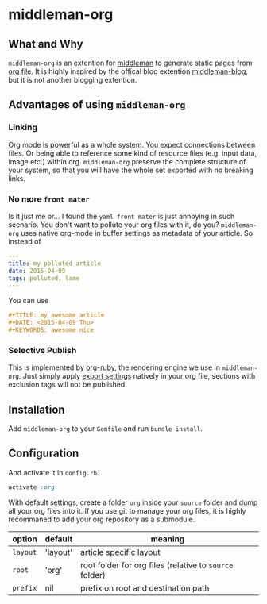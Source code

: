 # middleman-org


## What and Why

`middleman-org` is an extention for [middleman](https://middlemanapp.com) to generate static pages from [org file](http://orgmode.org).
It is highly inspired by the offical blog extention [middleman-blog](https://github.com/middleman/middleman-blog), but it is not another blogging extention.

## Advantages of using `middleman-org`

### Linking

Org mode is powerful as a whole system. You expect connections between files. Or being able to reference some kind of resource files (e.g. input data, image etc.) within org. `middleman-org` preserve the complete structure of your system, so that you will have the whole set exported with no breaking links.

### No more `front mater`

Is it just me or... I found the `yaml front mater` is just annoying in such scenario. You don't want to pollute your org files with it, do you? `middleman-org` uses native org-mode in buffer settings as metadata of your article.
So instead of

```yaml
---
title: my polluted article
date: 2015-04-09
tags: polluted, lame
---
```

You can use

```org
#+TITLE: my awesome article
#+DATE: <2015-04-09 Thu>
#+KEYWORDS: awesome nice
```

### Selective Publish

This is implemented by [org-ruby](https://github.com/bdewey/org-ruby), the rendering engine we use in `middleman-org`. Just simply apply [export settings](http://orgmode.org/manual/Export-settings.html) natively in your org file, sections with exclusion tags will not be published.

## Installation

Add `middleman-org` to your `Gemfile` and run `bundle install`.
## Configuration

And activate it in `config.rb`.

```ruby
activate :org
```

With default settings, create a folder `org` inside your `source` folder and dump all your org files into it.
If you use git to manage your org files, it is highly recommaned to add your org repository as a submodule.

option | default | meaning
---|---|---
`layout` | 'layout' | article specific layout
`root` | 'org' | root folder for org files (relative to `source` folder)
`prefix` | nil | prefix on root and destination path
